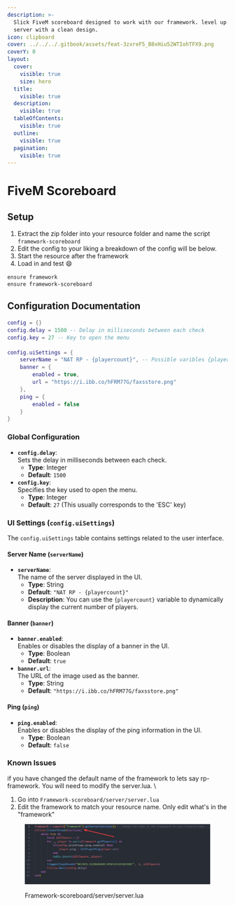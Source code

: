 ```yaml
---
description: >-
  Slick FiveM scoreboard designed to work with our framework. level up your
  server with a clean design.
icon: clipboard
cover: ../../../.gitbook/assets/feat-3zxreF5_B8xHiu52WTIohTFX9.png
coverY: 0
layout:
  cover:
    visible: true
    size: hero
  title:
    visible: true
  description:
    visible: true
  tableOfContents:
    visible: true
  outline:
    visible: true
  pagination:
    visible: true
---
```


# FiveM Scoreboard

## Setup

1. Extract the zip folder into your resource folder and name the script `framework-scoreboard`&#x20;
2. Edit the config to your liking a breakdown of the config will be below.&#x20;
3. Start the resource after the framework&#x20;
4. Load in and test :smile:

```
ensure framework
ensure framework-scoreboard
```

## Configuration Documentation

```lua
config = {}
config.delay = 1500 -- Delay in milliseconds between each check
config.key = 27 -- Key to open the menu

config.uiSettings = {
    serverName = "NAT RP - {playercount}", -- Possible varibles {playercount}
    banner = {
        enabled = true,
        url = "https://i.ibb.co/hFRM77G/faxsstore.png"
    },
    ping = {
        enabled = false
    }
}
```

### Global Configuration

* **`config.delay`**:\
  Sets the delay in milliseconds between each check.
  * **Type**: Integer
  * **Default**: `1500`
* **`config.key`**:\
  Specifies the key used to open the menu.
  * **Type**: Integer
  * **Default**: `27` (This usually corresponds to the 'ESC' key)

### UI Settings (`config.uiSettings`)

The `config.uiSettings` table contains settings related to the user interface.

#### Server Name (`serverName`)

* **`serverName`**:\
  The name of the server displayed in the UI.
  * **Type**: String
  * **Default**: `"NAT RP - {playercount}"`
  * **Description**: You can use the `{playercount}` variable to dynamically display the current number of players.

#### Banner (`banner`)

* **`banner.enabled`**:\
  Enables or disables the display of a banner in the UI.
  * **Type**: Boolean
  * **Default**: `true`
* **`banner.url`**:\
  The URL of the image used as the banner.
  * **Type**: String
  * **Default**: `"https://i.ibb.co/hFRM77G/faxsstore.png"`

#### Ping (`ping`)

* **`ping.enabled`**:\
  Enables or disables the display of the ping information in the UI.
  * **Type**: Boolean
  * **Default**: `false`

### Known Issues

if you have changed the default name of the framework to lets say rp-framework. You will need to modify the server.lua. \


1. Go into `Framework-scoreboard/server/server.lua`&#x20;
2. Edit the framework to match your resource name. Only edit what's in the "framework"

<figure><img src="../../../.gitbook/assets/image (14).png" alt=""><figcaption><p>Framework-scoreboard/server/server.lua</p></figcaption></figure>



